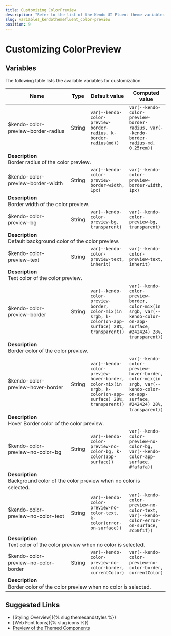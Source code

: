 ```yaml
---
title: Customizing ColorPreview
description: "Refer to the list of the Kendo UI Fluent theme variables available for customization."
slug: variables_kendothemefluent_color-preview
position: 9
---
```


# Customizing ColorPreview

## Variables

The following table lists the available variables for customization.

<table class="theme-variables">
    <colgroup>
    <col style="width: 200px; white-space:nowrap;" />
    <col />
    <col />
    <col />
</colgroup>
<thead>
    <tr>
        <th>Name</th>
        <th>Type</th>
        <th>Default value</th>
        <th>Computed value</th>
    </tr>
</thead>
<tbody>
        <tr>
    <td>$kendo-color-preview-border-radius</td>
    <td>String</td>
    <td><code>var(--kendo-color-preview-border-radius, k-border-radius(md))</code></td>
    <td><code>var(--kendo-color-preview-border-radius, var(--kendo-border-radius-md, 0.25rem))</code></td>
</tr>
<tr>
    <td colspan="4" class="theme-variables-description-container"><div><b>Description</b><div class="theme-variables-description">Border radius of the color preview.</div></div>
    </td>
</tr>
<tr>
    <td>$kendo-color-preview-border-width</td>
    <td>String</td>
    <td><code>var(--kendo-color-preview-border-width, 1px)</code></td>
    <td><code>var(--kendo-color-preview-border-width, 1px)</code></td>
</tr>
<tr>
    <td colspan="4" class="theme-variables-description-container"><div><b>Description</b><div class="theme-variables-description">Border width of the color preview.</div></div>
    </td>
</tr>
<tr>
    <td>$kendo-color-preview-bg</td>
    <td>String</td>
    <td><code>var(--kendo-color-preview-bg, transparent)</code></td>
    <td><code>var(--kendo-color-preview-bg, transparent)</code></td>
</tr>
<tr>
    <td colspan="4" class="theme-variables-description-container"><div><b>Description</b><div class="theme-variables-description">Default background color of the color preview.</div></div>
    </td>
</tr>
<tr>
    <td>$kendo-color-preview-text</td>
    <td>String</td>
    <td><code>var(--kendo-color-preview-text, inherit)</code></td>
    <td><code>var(--kendo-color-preview-text, inherit)</code></td>
</tr>
<tr>
    <td colspan="4" class="theme-variables-description-container"><div><b>Description</b><div class="theme-variables-description">Text color of the color preview.</div></div>
    </td>
</tr>
<tr>
    <td>$kendo-color-preview-border</td>
    <td>String</td>
    <td><code>var(--kendo-color-preview-border, color-mix(in srgb, k-color(on-app-surface) 28%, transparent))</code></td>
    <td><code>var(--kendo-color-preview-border, color-mix(in srgb, var(--kendo-color-on-app-surface, #242424) 28%, transparent))</code></td>
</tr>
<tr>
    <td colspan="4" class="theme-variables-description-container"><div><b>Description</b><div class="theme-variables-description">Border color of the color preview.</div></div>
    </td>
</tr>
<tr>
    <td>$kendo-color-preview-hover-border</td>
    <td>String</td>
    <td><code>var(--kendo-color-preview-hover-border, color-mix(in srgb, k-color(on-app-surface) 28%, transparent))</code></td>
    <td><code>var(--kendo-color-preview-hover-border, color-mix(in srgb, var(--kendo-color-on-app-surface, #242424) 28%, transparent))</code></td>
</tr>
<tr>
    <td colspan="4" class="theme-variables-description-container"><div><b>Description</b><div class="theme-variables-description">Hover Border color of the color preview.</div></div>
    </td>
</tr>
<tr>
    <td>$kendo-color-preview-no-color-bg</td>
    <td>String</td>
    <td><code>var(--kendo-color-preview-no-color-bg, k-color(app-surface))</code></td>
    <td><code>var(--kendo-color-preview-no-color-bg, var(--kendo-color-app-surface, #fafafa))</code></td>
</tr>
<tr>
    <td colspan="4" class="theme-variables-description-container"><div><b>Description</b><div class="theme-variables-description">Background color of the color preview when no color is selected.</div></div>
    </td>
</tr>
<tr>
    <td>$kendo-color-preview-no-color-text</td>
    <td>String</td>
    <td><code>var(--kendo-color-preview-no-color-text, k-color(error-on-surface))</code></td>
    <td><code>var(--kendo-color-preview-no-color-text, var(--kendo-color-error-on-surface, #c50f1f))</code></td>
</tr>
<tr>
    <td colspan="4" class="theme-variables-description-container"><div><b>Description</b><div class="theme-variables-description">Text color of the color preview when no color is selected.</div></div>
    </td>
</tr>
<tr>
    <td>$kendo-color-preview-no-color-border</td>
    <td>String</td>
    <td><code>var(--kendo-color-preview-no-color-border, currentColor)</code></td>
    <td><code>var(--kendo-color-preview-no-color-border, currentColor)</code></td>
</tr>
<tr>
    <td colspan="4" class="theme-variables-description-container"><div><b>Description</b><div class="theme-variables-description">Border color of the color preview when no color is selected.</div></div>
    </td>
</tr>
</tbody>
</table>

## Suggested Links

* [Styling Overview]({% slug themesandstyles %})
* [Web Font Icons]({% slug icons %})
* [Preview of the Themed Components](../)

